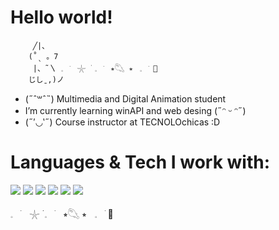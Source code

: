 # Hello world!

         ╱|、
        (˚ˎ 。7 
         |、˜〵 𓈒ㅤׂㅤ𓇼 ࣪ 𓈒ㅤׂㅤ⭒𓆡 ⭒ㅤ𓈒ㅤׂ 🫧    
        じしˍ,)ノ


        
- (˶ˆ꒳ˆ˵) Multimedia and Digital Animation student
- I’m currently learning winAPI and web desing  (˶ᵔ ᵕ ᵔ˶)
- (˶′◡‵˶) Course instructor at TECNOLOchicas :D

# Languages & Tech I work with:
<img src="https://img.shields.io/badge/C%2B%2B-00599C?style=for-the-badge&logo=c%2B%2B&logoColor=white" /> <img src="https://img.shields.io/badge/HTML5-E34F26?style=for-the-badge&logo=html5&logoColor=white"/> <img src="https://img.shields.io/badge/CSS3-1572B6?style=for-the-badge&logo=css3&logoColor=white"/> <img src="https://img.shields.io/badge/JavaScript-323330?style=for-the-badge&logo=javascript&logoColor=F7DF1E"/> 
<img src="https://img.shields.io/badge/Visual_Studio-5C2D91?style=for-the-badge&logo=visual%20studio&logoColor=white"/>
<img src="https://img.shields.io/badge/Visual_Studio_Code-0078D4?style=for-the-badge&logo=visual%20studio%20code&logoColor=white"/>


𓈒ㅤׂㅤ𓇼 ࣪ 𓈒ㅤׂㅤ⭒𓆡 ⭒ㅤ𓈒ㅤׂ 🫧          
<!--
#encabezado

*italica*

**negritas**

~encarcelado D:~

```
#include<iostream>;
```

### Listas

- C++
* JavaScript
+ R

[Link](https://github.com)

-->
